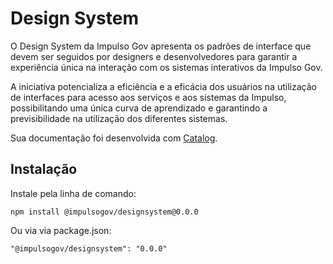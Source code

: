 # Design System

O Design System da Impulso Gov apresenta os padrões de interface que devem ser seguidos por designers e desenvolvedores para garantir a experiência única na interação com os sistemas interativos da Impulso Gov.

A iniciativa potencializa a eficiência e a eficácia dos usuários na utilização de interfaces para acesso aos serviços e aos sistemas da Impulso, possibilitando uma única curva de aprendizado e garantindo a previsibilidade na utilização dos diferentes sistemas.

Sua documentação foi desenvolvida com [Catalog](https://docs.catalog.style/).


## Instalação

Instale pela linha de comando:
```
npm install @impulsogov/designsystem@0.0.0
```

Ou via via package.json:

```
"@impulsogov/designsystem": "0.0.0"
```


